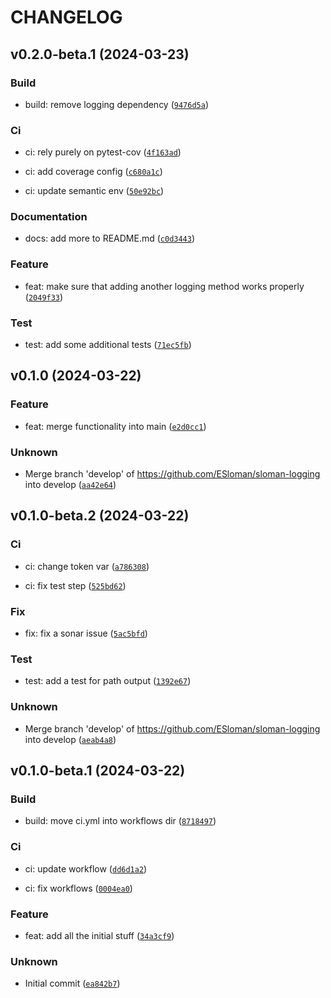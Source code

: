 # CHANGELOG

## v0.2.0-beta.1 (2024-03-23)

### Build

* build: remove logging dependency ([`9476d5a`](https://github.com/ESloman/sloman-logging/commit/9476d5a7462a86fd84a05d11fbd70f7cccd3032b))

### Ci

* ci: rely purely on pytest-cov ([`4f163ad`](https://github.com/ESloman/sloman-logging/commit/4f163add36a95526dd2d6b1acec563e75eb4de23))

* ci: add coverage config ([`c680a1c`](https://github.com/ESloman/sloman-logging/commit/c680a1c2a7e9fe56020979f7fa5794eac9bb9a7d))

* ci: update semantic env ([`50e92bc`](https://github.com/ESloman/sloman-logging/commit/50e92bcd4f4d10931ecaad4449ae7716e2a2a06e))

### Documentation

* docs: add more to README.md ([`c0d3443`](https://github.com/ESloman/sloman-logging/commit/c0d3443ae3900abd6cc13571bffb08219a8d3eae))

### Feature

* feat: make sure that adding another logging method works properly ([`2049f33`](https://github.com/ESloman/sloman-logging/commit/2049f33984e42677fd1893b52691c1d96500ca77))

### Test

* test: add some additional tests ([`71ec5fb`](https://github.com/ESloman/sloman-logging/commit/71ec5fbbcaa306b2d32bdcd74e1b68862cf352cb))

## v0.1.0 (2024-03-22)

### Feature

* feat: merge functionality into main ([`e2d0cc1`](https://github.com/ESloman/sloman-logging/commit/e2d0cc165591cff1a312121ec29922732746fedb))

### Unknown

* Merge branch &#39;develop&#39; of https://github.com/ESloman/sloman-logging into develop ([`aa42e64`](https://github.com/ESloman/sloman-logging/commit/aa42e641109abf9f346915b3834cee4cbf858a03))


## v0.1.0-beta.2 (2024-03-22)

### Ci

* ci: change token var ([`a786308`](https://github.com/ESloman/sloman-logging/commit/a78630805e22969fd41ae832ba396cd6af43d471))

* ci: fix test step ([`525bd62`](https://github.com/ESloman/sloman-logging/commit/525bd627a8561b488c3373384e76a70fd2e30cc4))

### Fix

* fix: fix a sonar issue ([`5ac5bfd`](https://github.com/ESloman/sloman-logging/commit/5ac5bfdb083ed2bfb97ae6bbfa389eeabf0973db))

### Test

* test: add a test for path output ([`1392e67`](https://github.com/ESloman/sloman-logging/commit/1392e6732306dd8bf5ec65411353f39e295fe405))

### Unknown

* Merge branch &#39;develop&#39; of https://github.com/ESloman/sloman-logging into develop ([`aeab4a8`](https://github.com/ESloman/sloman-logging/commit/aeab4a82eafb42f0db5ad043f0c4e61a8a0da32e))


## v0.1.0-beta.1 (2024-03-22)

### Build

* build: move ci.yml into workflows dir ([`8718497`](https://github.com/ESloman/sloman-logging/commit/8718497a7d418e1dfc9334ef0a56bdcd8b000575))

### Ci

* ci: update workflow ([`dd6d1a2`](https://github.com/ESloman/sloman-logging/commit/dd6d1a2ff231d912de2c25ef877534e19bf72708))

* ci: fix workflows ([`0004ea0`](https://github.com/ESloman/sloman-logging/commit/0004ea0b4093a0116bba43952032f5e7c7e4037b))

### Feature

* feat: add all the initial stuff ([`34a3cf9`](https://github.com/ESloman/sloman-logging/commit/34a3cf97da1e41228a26d74f2cb80985e1166cd1))

### Unknown

* Initial commit ([`ea842b7`](https://github.com/ESloman/sloman-logging/commit/ea842b708882ac06ffcf055dce31039124509a75))
